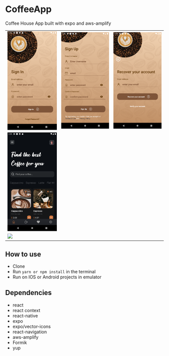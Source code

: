 # CoffeeApp

Coffee House App built with expo and aws-amplify

<table>
  <tr>
    <td><img src="./assets/screenshots/signIn.png" width="200"></td>
     <td><img src="./assets/screenshots/signup.png" width="200"></td>
    <td><img src="./assets/screenshots/forgetpassword.png" width="200"></td>
  <tr>
  <tr>
    <td><img src="./assets/screenshots/home.png" width="200"></td>
   <!--  <td><img src="./screenshots/turnOnNotifications.png" width="200"></td>
    <td><img src="./screenshots/exploreTab.png" width="200"></td>
    <td><img src="./screenshots/noSavedHomes.png" width="200"></td> -->
  <tr>
  <tr>
    <td><img src="./screenshots/createAList.png" width="200"></td>
  <tr>
</table>

## How to use

- Clone
- Run `yarn or npm install` in the terminal
- Run on IOS or Android projects in emulator

## Dependencies

- react
- react context
- react-native
- expo
- expo/vector-icons
- react-navigation
- aws-amplify
- Formik
- yup
